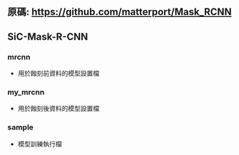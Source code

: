 ## 原碼: https://github.com/matterport/Mask_RCNN
## SiC-Mask-R-CNN

### mrcnn
+ 用於蝕刻前資料的模型設置檔

### my_mrcnn
+ 用於蝕刻後資料的模型設置檔

### sample
+ 模型訓練執行檔
